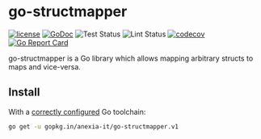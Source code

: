 # go-structmapper

[![license](https://img.shields.io/github/license/mashape/apistatus.svg?maxAge=2592000)](https://github.com/anexia-it/go-structmapper/blob/master/LICENSE)
[![GoDoc](https://godoc.org/gopkg.in/anexia-it/go-structmapper.v1?status.svg)](https://godoc.org/gopkg.in/anexia-it/go-structmapper.v1)
![Test Status](https://github.com/anexia-it/go-structmapper/actions/workflows/unit.yml/badge.svg)
![Lint Status](https://github.com/anexia-it/go-structmapper/actions/workflows/code.yml/badge.svg)
[![codecov](https://codecov.io/gh/anexia-it/go-structmapper/branch/v1/graph/badge.svg)](https://codecov.io/gh/anexia-it/go-structmapper)
[![Go Report Card](https://goreportcard.com/badge/gopkg.in/anexia-it/go-structmapper.v1)](https://goreportcard.com/report/gopkg.in/anexia-it/go-structmapper.v1)

go-structmapper is a Go library which allows mapping arbitrary structs to maps
and vice-versa.

## Install

With a [correctly configured](https://golang.org/doc/install#testing) Go toolchain:

```sh
go get -u gopkg.in/anexia-it/go-structmapper.v1
```
